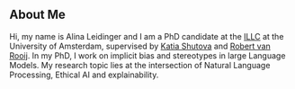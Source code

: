 ## About Me

Hi, my name is Alina Leidinger and I am a PhD candidate at the <a href="https://www.illc.uva.nl/">ILLC</a> at the University of Amsterdam, supervised by <a href="https://www.shutova.org/">Katia Shutova</a> and <a href="https://www.illc.uva.nl/People/person/1405/Prof-dr-Robert-van-Rooij">Robert van Rooij</a>. In my PhD, I work on implicit bias and stereotypes in large Language Models. My research topic lies at the intersection of Natural Language Processing, Ethical AI and explainability. 
